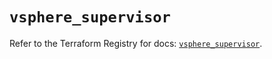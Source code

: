 # `vsphere_supervisor`

Refer to the Terraform Registry for docs: [`vsphere_supervisor`](https://registry.terraform.io/providers/hashicorp/vsphere/2.9.0/docs/resources/supervisor).
